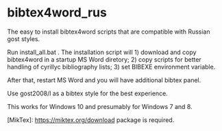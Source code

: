 # bibtex4word_rus
The easy to install bibtex4word scripts that are compatible with Russian gost styles.

Run install_all.bat <path to folder you want to install scripts>. The installation script will 1) download and copy bibtex4word in a startup MS Word diretory; 2) copy scripts for better handling of cyrillyc bibliography lists; 3) set BIBEXE environment variable.

After that, restart MS Word and you will have additional bibtex panel. 

Use gost2008/l as a bibtex style for the best experience.

This works for Windows 10 and presumably for Windows 7 and 8.

[MikTex]: https://miktex.org/download package is required.

